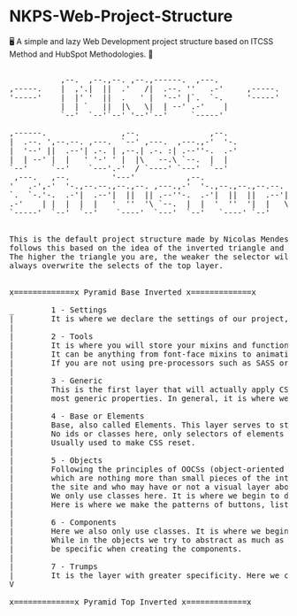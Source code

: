 # NKPS-Web-Project-Structure
🖥️ A simple and lazy Web Development project structure based on ITCSS Method and HubSpot Methodologies. 🚀

<pre>
                                                           
           ,--.  ,--.,--. ,--.,------.  ,---.              
,-----.    |  ,'.|  ||  .'   /|  .--. ''   .-'     ,-----. 
'-----'    |  |' '  ||  .   ' |  '--' |`.  `-.     '-----' 
           |  | `   ||  |\   \|  | --' .-'    |            
           `--'  `--'`--' '--'`--'     `-----'             
                                                                       
,------.                ,--.               ,--.                    
|  .--. ',--.--. ,---.  `--' ,---.  ,---.,-'  '-.                  
|  '--' ||  .--'| .-. | ,--.| .-. :| .--''-.  .-'                  
|  | --' |  |   ' '-' ' |  |\   --.\ `--.  |  |                    
`--'     `--'    `---'.-'  / `----' `---'  `--'                    
 ,---.   ,--.         '---'           ,--.                         
'   .-',-'  '-.,--.--.,--.,--. ,---.,-'  '-.,--.,--.,--.--. ,---.  
`.  `-.'-.  .-'|  .--'|  ||  || .--''-.  .-'|  ||  ||  .--'| .-. : 
.-'    | |  |  |  |   '  ''  '\ `--.  |  |  '  ''  '|  |   \   --. 
`-----'  `--'  `--'    `----'  `---'  `--'   `----' `--'    `----' 
                                                                   

This is the default project structure made by Nicolas Mendes based on the ITCSS (Inverted Triangle CSS) 
follows this based on the idea of the inverted triangle and it is based on Boilerplate HubSpot Theme. 
The higher the triangle you are, the weaker the selector will be. The selectors present in a layer 
always overwrite the selects of the top layer.


x=============x Pyramid Base Inverted x=============x

_        1 - Settings
|        It is where we declare the settings of our project, such as variables of measurements, colors, etc.
|
|        2 - Tools
|        It is where you will store your mixins and functions needed to build your layouts.
|        It can be anything from font-face mixins to animation mixins, etc.
|        If you are not using pre-processors such as SASS or Less, this layer can be ignored.
|
|        3 - Generic
|        This is the first layer that will actually apply CSS final and it is intended for the 
|        most generic properties. In general, it is where we put resets, box-sizing, etc.
|
|        4 - Base or Elements
|        Base, also called Elements. This layer serves to stylize the most basic part of the elements. 
|        No ids or classes here, only selectors of elements such as H1-H6 headings, a, buttons, etc.
|        Usually used to make CSS reset.
|
|        5 - Objects
|        Following the principles of OOCSs (object-oriented CSS), here is where we will have our little "objects", 
|        which are nothing more than small pieces of the interface, in general, patterns that are repeated throughout 
|        the site and who may have or not a visual layer above.
|        We only use classes here. It is where we begin to declare the structure of our elements.
|        Here is where we make the patterns of buttons, lists, panels, etc. At that time, only the use of classes are also allowed.
|
|        6 - Components
|        Here we also only use classes. It is where we begin to stylize our elements more specifically.
|        While in the objects we try to abstract as much as possible, to have many reusable and generic objects, here we will 
|        be specific when creating the components.
|
|        7 - Trumps
|        It is the layer with greater specificity. Here we create small classes with "!important;" to overwrite certain rules.
V

x=============x Pyramid Top Inverted x=============x
</pre>
